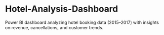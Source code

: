 # Hotel-Analysis-Dashboard
Power BI dashboard analyzing hotel booking data (2015–2017) with insights on revenue, cancellations, and customer trends.
